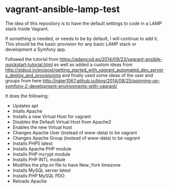 # vagrant-ansible-lamp-test
The idea of this repository is to have the default settings to code in a LAMP stack inside Vagrant.

If something is needed, or needs to be by default, I will continue to add it. This should be the basic provision for any basic LAMP stack or development a Symfony app.

Followed the tutorial from https://adamcod.es/2014/09/23/vagrant-ansible-quickstart-tutorial.html as well as added a custom ideas from http://stdout.in/en/post/getting_started_with_vagrant_automated_dev_servers_deploy_and_provisioning and finally used some ideas of the user and groups from here http://nater1067.github.io/blog/2014/08/25/spinning-up-symfony-2-development-environments-with-vagrant/

It does the following:
* Updates apt
* Intalls Apache
* Installs a new Virtual Host for vagrant
* Disables the Default Virtual Host from Apache2
* Enables the new Virtual host
* Changes Apache User (instead of www-data) to be vagrant
* Changes Apache Group (instead of www-data) to be vagrant
* Installs PHP5 latest
* Installs Apache PHP module
* Installs PHP mcrypt module
* Installs PHP INTL module
* Modifies the php.ini file to have New_York timezone
* Installs MySQL server latest
* Installs PHP MySQL PDO
* Reloads Apache
